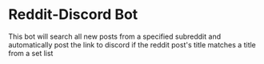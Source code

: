 # Reddit-Discord Bot 
This bot will search all new posts from a specified subreddit and automatically post the link to discord if the reddit post's title matches a title from a set list
